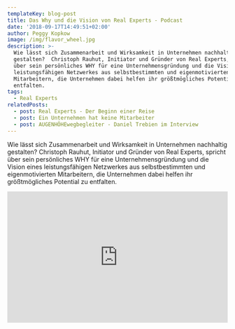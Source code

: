 ```yaml
---
templateKey: blog-post
title: Das Why und die Vision von Real Experts - Podcast
date: '2018-09-17T14:49:51+02:00'
author: Peggy Kopkow
image: /img/flavor_wheel.jpg
description: >-
  Wie lässt sich Zusammenarbeit und Wirksamkeit in Unternehmen nachhaltig
  gestalten?  Christoph Rauhut, Initiator und Gründer von Real Experts, spricht
  über sein persönliches WHY für eine Unternehmensgründung und die Vision eines
  leistungsfähigen Netzwerkes aus selbstbestimmten und eigenmotivierten
  Mitarbeitern, die Unternehmen dabei helfen ihr größtmögliches Potential zu
  entfalten.
tags:
  - Real Experts
relatedPosts:
  - post: Real Experts - Der Beginn einer Reise
  - post: Ein Unternehmen hat keine Mitarbeiter
  - post: AUGENHÖHEwegbegleiter - Daniel Trebien im Interview
---
```

Wie lässt sich Zusammenarbeit und Wirksamkeit in Unternehmen nachhaltig gestalten?  Christoph Rauhut, Initiator und Gründer von Real Experts, spricht über sein persönliches WHY für eine Unternehmensgründung und die Vision eines leistungsfähigen Netzwerkes aus selbstbestimmten und eigenmotivierten Mitarbeitern, die Unternehmen dabei helfen ihr größtmögliches Potential zu entfalten.

<iframe width="100%" height="300" scrolling="no" frameborder="no" allow="autoplay" src="https://w.soundcloud.com/player/?url=https%3A//api.soundcloud.com/tracks/495664812&color=%23ff5500&auto_play=false&hide_related=false&show_comments=true&show_user=true&show_reposts=false&show_teaser=true&visual=true"></iframe>
